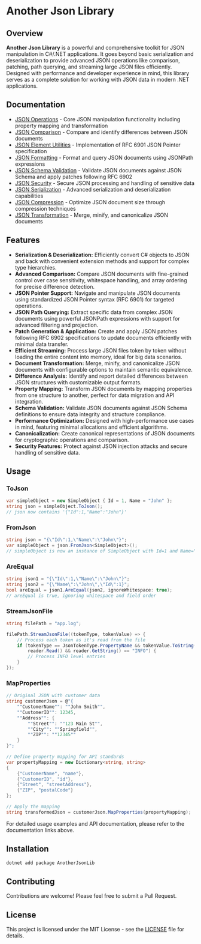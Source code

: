 # Another Json Library
[](https://github.com/JacquesBronk/another-json-lib/blob/main/LICENSE)[](https://github.com/JacquesBronk/another-json-lib/actions/workflows/build-test.yaml)[](https://gist.github.com/JacquesBronk/583f3a5e64e34c4125c923404dfa921f)[](https://github.com/JacquesBronk/another-json-lib/actions/workflows/github-code-scanning/codeql)
## Overview
**Another Json Library** is a powerful and comprehensive toolkit for JSON manipulation in C#/.NET applications. It goes beyond basic serialization and deserialization to provide advanced JSON operations like comparison, patching, path querying, and streaming large JSON files efficiently. Designed with performance and developer experience in mind, this library serves as a complete solution for working with JSON data in modern .NET applications.
## Documentation
- [JSON Operations](docs/JsonOperations.md) - Core JSON manipulation functionality including property mapping and transformation
- [JSON Comparison](docs/JsonComparison.md) - Compare and identify differences between JSON documents
- [JSON Element Utilities](docs/JsonElementUtilities.md) - Implementation of RFC 6901 JSON Pointer specification
- [JSON Formatting](docs/JsonFormatting.md) - Format and query JSON documents using JSONPath expressions
- [JSON Schema Validation](docs/JsonSchemaValidation.md) - Validate JSON documents against JSON Schema and apply patches following RFC 6902
- [JSON Security](docs/JsonSecurity.md) - Secure JSON processing and handling of sensitive data
- [JSON Serialization](docs/JsonSerialization.md) - Advanced serialization and deserialization capabilities
- [JSON Compression](docs/JsonCompression.md) - Optimize JSON document size through compression techniques
- [JSON Transformation](docs/JsonTransformation.md) - Merge, minify, and canonicalize JSON documents

## Features
- **Serialization & Deserialization:** Efficiently convert C# objects to JSON and back with convenient extension methods and support for complex type hierarchies.
- **Advanced Comparison:** Compare JSON documents with fine-grained control over case sensitivity, whitespace handling, and array ordering for precise difference detection.
- **JSON Pointer Support:** Navigate and manipulate JSON documents using standardized JSON Pointer syntax (RFC 6901) for targeted operations.
- **JSON Path Querying:** Extract specific data from complex JSON documents using powerful JSONPath expressions with support for advanced filtering and projection.
- **Patch Generation & Application:** Create and apply JSON patches following RFC 6902 specifications to update documents efficiently with minimal data transfer.
- **Efficient Streaming:** Process large JSON files token by token without loading the entire content into memory, ideal for big data scenarios.
- **Document Transformation:** Merge, minify, and canonicalize JSON documents with configurable options to maintain semantic equivalence.
- **Difference Analysis:** Identify and report detailed differences between JSON structures with customizable output formats.
- **Property Mapping:** Transform JSON documents by mapping properties from one structure to another, perfect for data migration and API integration.
- **Schema Validation:** Validate JSON documents against JSON Schema definitions to ensure data integrity and structure compliance.
- **Performance Optimization:** Designed with high-performance use cases in mind, featuring minimal allocations and efficient algorithms.
- **Canonicalization:** Create canonical representations of JSON documents for cryptographic operations and comparison.
- **Security Features:** Protect against JSON injection attacks and secure handling of sensitive data.

## Usage
### ToJson
``` csharp
var simpleObject = new SimpleObject { Id = 1, Name = "John" };
string json = simpleObject.ToJson();
// json now contains '{"Id":1,"Name":"John"}'
```
### FromJson
``` csharp
string json = "{\"Id\":1,\"Name\":\"John\"}";
var simpleObject = json.FromJson<SimpleObject>();
// simpleObject is now an instance of SimpleObject with Id=1 and Name="John"
```
### AreEqual
``` csharp
string json1 = "{\"Id\":1,\"Name\":\"John\"}";
string json2 = "{\"Name\":\"John\",\"Id\":1}";
bool areEqual = json1.AreEqual(json2, ignoreWhitespace: true);
// areEqual is true, ignoring whitespace and field order
```
### StreamJsonFile
``` csharp
string filePath = "app.log";

filePath.StreamJsonFile((tokenType, tokenValue) => {
    // Process each token as it's read from the file
    if (tokenType == JsonTokenType.PropertyName && tokenValue.ToString() == "level" && 
        reader.Read() && reader.GetString() == "INFO") {
        // Process INFO level entries
    }
});
```
### MapProperties
``` csharp
// Original JSON with customer data
string customerJson = @"{
    ""CustomerName"": ""John Smith"",
    ""CustomerID"": 12345,
    ""Address"": {
        ""Street"": ""123 Main St"",
        ""City"": ""Springfield"",
        ""ZIP"": ""12345""
    }
}";

// Define property mapping for API standards
var propertyMapping = new Dictionary<string, string>
{
    {"CustomerName", "name"},
    {"CustomerID", "id"},
    {"Street", "streetAddress"},
    {"ZIP", "postalCode"}
};

// Apply the mapping
string transformedJson = customerJson.MapProperties(propertyMapping);
```
For detailed usage examples and API documentation, please refer to the documentation links above.
## Installation
``` bash
dotnet add package AnotherJsonLib
```
## Contributing
Contributions are welcome! Please feel free to submit a Pull Request.
## License
This project is licensed under the MIT License - see the [LICENSE](https://github.com/JacquesBronk/another-json-lib/blob/main/LICENSE) file for details.
